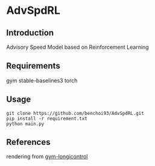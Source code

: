 # AdvSpdRL

## Introduction
Advisory Speed Model based on Reinforcement Learning

## Requirements
gym
stable-baselines3
torch


## Usage
```
git clone https://github.com/benchoi93/AdvSpdRL.git
pip install -r requirement.txt
python main.py
```

## References
rendering from [gym-longicontrol](https://github.com/dynamik1703/gym_longicontrol)
